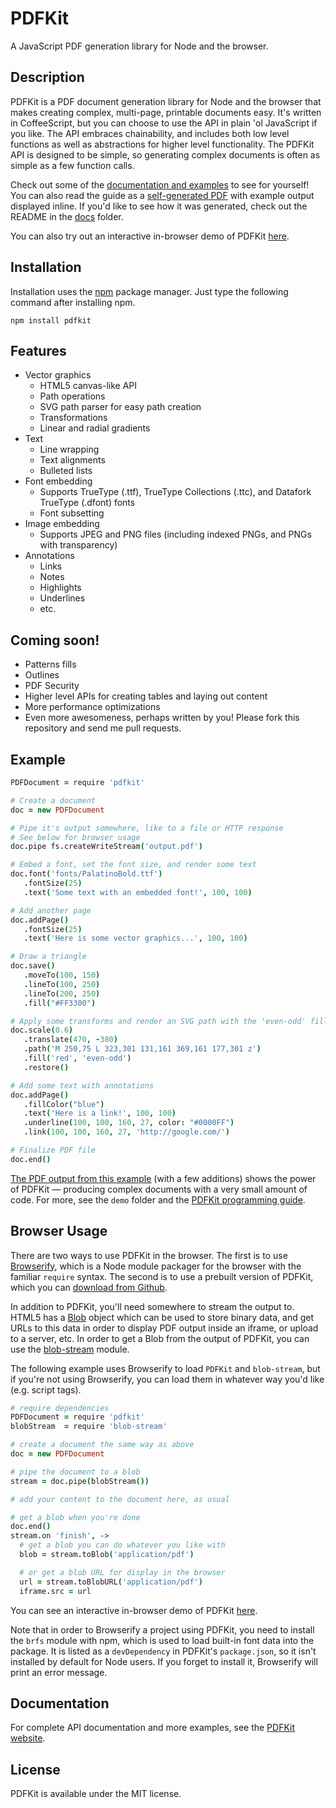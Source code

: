 # PDFKit

A JavaScript PDF generation library for Node and the browser.

## Description

PDFKit is a PDF document generation library for Node and the browser that makes creating complex, multi-page, printable documents easy. 
It's written in CoffeeScript, but you can choose to use the API in plain 'ol JavaScript if you like. The API embraces 
chainability, and includes both low level functions as well as abstractions for higher level functionality. The PDFKit API 
is designed to be simple, so generating complex documents is often as simple as a few function calls.

Check out some of the [documentation and examples](http://pdfkit.org/docs/getting_started.html) to see for yourself!
You can also read the guide as a [self-generated PDF](http://pdfkit.org/docs/guide.pdf) with example output displayed inline.
If you'd like to see how it was generated, check out the README in the [docs](https://github.com/devongovett/pdfkit/tree/master/docs)
folder.

You can also try out an interactive in-browser demo of PDFKit [here](http://pdfkit.org/demo/browser.html).

## Installation

Installation uses the [npm](http://npmjs.org/) package manager.  Just type the following command after installing npm.

    npm install pdfkit

## Features

* Vector graphics
  * HTML5 canvas-like API
  * Path operations
  * SVG path parser for easy path creation
  * Transformations
  * Linear and radial gradients
* Text
  * Line wrapping
  * Text alignments
  * Bulleted lists
* Font embedding
  * Supports TrueType (.ttf), TrueType Collections (.ttc), and Datafork TrueType (.dfont) fonts
  * Font subsetting
* Image embedding
  * Supports JPEG and PNG files (including indexed PNGs, and PNGs with transparency)
* Annotations
  * Links
  * Notes
  * Highlights
  * Underlines
  * etc.
  
## Coming soon!

* Patterns fills
* Outlines
* PDF Security
* Higher level APIs for creating tables and laying out content
* More performance optimizations
* Even more awesomeness, perhaps written by you! Please fork this repository and send me pull requests.
    
## Example

```coffeescript
PDFDocument = require 'pdfkit'

# Create a document
doc = new PDFDocument

# Pipe it's output somewhere, like to a file or HTTP response
# See below for browser usage
doc.pipe fs.createWriteStream('output.pdf')

# Embed a font, set the font size, and render some text
doc.font('fonts/PalatinoBold.ttf')
   .fontSize(25)
   .text('Some text with an embedded font!', 100, 100)

# Add another page
doc.addPage()
   .fontSize(25)
   .text('Here is some vector graphics...', 100, 100)

# Draw a triangle
doc.save()
   .moveTo(100, 150)
   .lineTo(100, 250)
   .lineTo(200, 250)
   .fill("#FF3300")

# Apply some transforms and render an SVG path with the 'even-odd' fill rule
doc.scale(0.6)
   .translate(470, -380)
   .path('M 250,75 L 323,301 131,161 369,161 177,301 z')
   .fill('red', 'even-odd')
   .restore()

# Add some text with annotations
doc.addPage()
   .fillColor("blue")
   .text('Here is a link!', 100, 100)
   .underline(100, 100, 160, 27, color: "#0000FF")
   .link(100, 100, 160, 27, 'http://google.com/')

# Finalize PDF file
doc.end()
```
 
[The PDF output from this example](http://pdfkit.org/demo/out.pdf) (with a few additions) shows the power of PDFKit — producing 
complex documents with a very small amount of code.  For more, see the `demo` folder and the 
[PDFKit programming guide](http://pdfkit.org/docs/getting_started.html).

## Browser Usage

There are two ways to use PDFKit in the browser.  The first is to use [Browserify](http://browserify.org/),
which is a Node module packager for the browser with the familiar `require` syntax.  The second is to use
a prebuilt version of PDFKit, which you can [download from Github](https://github.com/devongovett/pdfkit/releases).

In addition to PDFKit, you'll need somewhere to stream the output to.  HTML5 has a 
[Blob](https://developer.mozilla.org/en-US/docs/Web/API/Blob) object which can be used to store binary data, and
get URLs to this data in order to display PDF output inside an iframe, or upload to a server, etc.  In order to 
get a Blob from the output of PDFKit, you can use the [blob-stream](https://github.com/devongovett/blob-stream)
module.

The following example uses Browserify to load `PDFKit` and `blob-stream`, but if you're not using Browserify, 
you can load them in whatever way you'd like (e.g. script tags).

```coffeescript
# require dependencies
PDFDocument = require 'pdfkit'
blobStream  = require 'blob-stream'

# create a document the same way as above
doc = new PDFDocument

# pipe the document to a blob
stream = doc.pipe(blobStream())

# add your content to the document here, as usual

# get a blob when you're done
doc.end()
stream.on 'finish', ->
  # get a blob you can do whatever you like with
  blob = stream.toBlob('application/pdf')

  # or get a blob URL for display in the browser
  url = stream.toBlobURL('application/pdf')
  iframe.src = url
```

You can see an interactive in-browser demo of PDFKit [here](http://pdfkit.org/demo/browser.html).

Note that in order to Browserify a project using PDFKit, you need to install the `brfs` module with npm, 
which is used to load built-in font data into the package. It is listed as a `devDependency` in 
PDFKit's `package.json`, so it isn't installed by default for Node users. 
If you forget to install it, Browserify will print an error message.

## Documentation

For complete API documentation and more examples, see the [PDFKit website](http://pdfkit.org/).

## License

PDFKit is available under the MIT license.